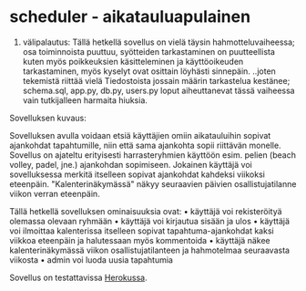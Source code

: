 # scheduler - aikatauluapulainen

1. välipalautus:
Tällä hetkellä sovellus on vielä täysin hahmotteluvaiheessa;
osa toiminnoista puuttuu, syötteiden tarkastaminen on puutteellista kuten myös
poikkeuksien käsitteleminen ja käyttöoikeuden tarkastaminen,
myös kyselyt ovat osittain löyhästi sinnepäin.
..joten tekemistä riittää vielä
Tiedostoista jossain määrin tarkastelua kestänee; schema.sql, app.py, db.py, users.py
loput aiheuttanevat tässä vaiheessa vain tutkijalleen harmaita hiuksia.

Sovelluksen kuvaus:

Sovelluksen avulla voidaan etsiä käyttäjien omiin aikatauluihin sopivat ajankohdat
tapahtumille, niin että sama ajankohta sopii riittävän monelle.
Sovellus on ajateltu erityisesti harrasteryhmien käyttöön esim. pelien (beach volley, padel, jne.)
ajankohdan sopimiseen.
Jokainen käyttäjä voi sovelluksessa merkitä itselleen sopivat ajankohdat kahdeksi viikoksi eteenpäin.
"Kalenterinäkymässä" näkyy seuraavien päivien osallistujatilanne viikon verran eteenpäin.

Tällä hetkellä
sovelluksen ominaisuuksia ovat:
    • käyttäjä voi rekisteröityä olemassa olevaan ryhmään
    • käyttäjä voi kirjautua sisään ja ulos
    • käyttäjä voi ilmoittaa kalenterissa itselleen sopivat tapahtuma-ajankohdat kaksi viikkoa 
      eteenpäin ja halutessaan myös kommentoida
    • käyttäjä näkee kalenterinäkymässä viikon osallistujatilanteen ja hahmotelmaa seuraavasta viikosta
    • admin voi luoda uusia tapahtumia

Sovellus on testattavissa [Herokussa](https://hobby-event-scheduler.herokuapp.com/).

